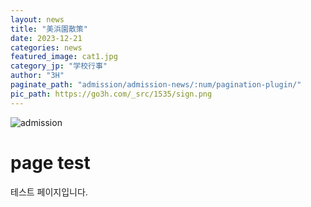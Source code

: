 ```yaml
---
layout: news
title: "美浜園散策"
date: 2023-12-21
categories: news
featured_image: cat1.jpg
category_jp: "学校行事"
author: "3H"
paginate_path: "admission/admission-news/:num/pagination-plugin/"
pic_path: https://go3h.com/_src/1535/sign.png
---
```


![admission](https://go3h.com/_src/1535/sign.png)

# page test

테스트 페이지입니다.

